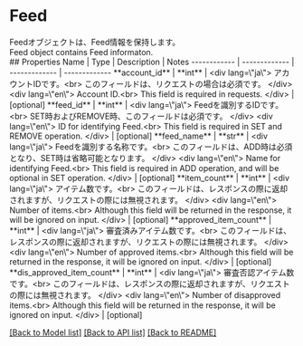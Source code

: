 # Feed

<div lang=\"ja\">Feedオブジェクトは、Feed情報を保持します。</div> <div lang=\"en\">Feed object contains Feed informaton.</div> 
## Properties
Name | Type | Description | Notes
------------ | ------------- | ------------- | -------------
**account_id** | **int** | &lt;div lang&#x3D;\&quot;ja\&quot;&gt; アカウントIDです。&lt;br&gt; このフィールドは、リクエストの場合は必須です。 &lt;/div&gt; &lt;div lang&#x3D;\&quot;en\&quot;&gt; Account ID.&lt;br&gt; This field is required in requests. &lt;/div&gt;  | [optional] 
**feed_id** | **int** | &lt;div lang&#x3D;\&quot;ja\&quot;&gt; Feedを識別するIDです。&lt;br&gt; SET時およびREMOVE時、このフィールドは必須です。 &lt;/div&gt; &lt;div lang&#x3D;\&quot;en\&quot;&gt; ID for identifying Feed.&lt;br&gt; This field is required in SET and REMOVE operation. &lt;/div&gt;  | [optional] 
**feed_name** | **str** | &lt;div lang&#x3D;\&quot;ja\&quot;&gt; Feedを識別する名称です。&lt;br&gt; このフィールドは、ADD時は必須となり、SET時は省略可能となります。 &lt;/div&gt; &lt;div lang&#x3D;\&quot;en\&quot;&gt; Name for identifying Feed.&lt;br&gt; This field is required in ADD operation, and will be optional in SET operation. &lt;/div&gt;  | [optional] 
**item_count** | **int** | &lt;div lang&#x3D;\&quot;ja\&quot;&gt; アイテム数です。&lt;br&gt; このフィールドは、レスポンスの際に返却されますが、リクエストの際には無視されます。 &lt;/div&gt; &lt;div lang&#x3D;\&quot;en\&quot;&gt; Number of items.&lt;br&gt; Although this field will be returned in the response, it will be ignored on input. &lt;/div&gt;  | [optional] 
**approved_item_count** | **int** | &lt;div lang&#x3D;\&quot;ja\&quot;&gt; 審査済みアイテム数です。&lt;br&gt; このフィールドは、レスポンスの際に返却されますが、リクエストの際には無視されます。 &lt;/div&gt; &lt;div lang&#x3D;\&quot;en\&quot;&gt; Number of approved items.&lt;br&gt; Although this field will be returned in the response, it will be ignored on input. &lt;/div&gt;  | [optional] 
**dis_approved_item_count** | **int** | &lt;div lang&#x3D;\&quot;ja\&quot;&gt; 審査否認アイテム数です。&lt;br&gt; このフィールドは、レスポンスの際に返却されますが、リクエストの際には無視されます。 &lt;/div&gt; &lt;div lang&#x3D;\&quot;en\&quot;&gt; Number of disapproved items.&lt;br&gt; Although this field will be returned in the response, it will be ignored on input. &lt;/div&gt;  | [optional] 

[[Back to Model list]](../README.md#documentation-for-models) [[Back to API list]](../README.md#documentation-for-api-endpoints) [[Back to README]](../README.md)


